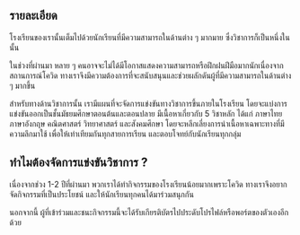 ## รายละเอียด

โรงเรียนของเรานั้นเต็มไปด้วยนักเรียนที่มีความสามารถในด้านต่าง ๆ มากมาย ซึ่งวิชาการก็เป็นหนึ่งในนั้น

ในช่วงที่ผ่านมา หลาย ๆ คนอาจจะไม่ได้มีโอกาสแสดงความสามารถหรือฝึกฝนฝีมือมากนักเนื่องจากสถานการณ์โควิด ทางเราจึงมีความต้องการที่จะสนับสนุนและช่วยผลักดันผู้ที่มีความสามารถในด้านต่าง ๆ มากขึ้น

สำหรับทางด้านวิชาการนั้น เรามีแผนที่จะจัดการแข่งขันทางวิชาการขึ้นภายในโรงเรียน โดยจะแบ่งการแข่งขันออกเป็นชั้นมัธยมศึกษาตอนต้นและตอนปลาย
มีเนื้อหาเกี่ยวกับ 5 วิชาหลัก ได้แก่ ภาษาไทย ภาษาอังกฤษ คณิตศาสตร์ วิทยาศาสตร์ และสังคมศึกษา โดยจะหลีกเลี่ยงการนำเนื้อหาเฉพาะทางที่มีความลึกมาใช้ เพื่อให้เท่าเทียมกันทุกสายการเรียน และตอบโจทย์กับนักเรียนทุกกลุ่ม

## ทำไมต้องจัดการแข่งขันวิชาการ ?

เนื่องจากช่วง 1-2 ปีที่ผ่านมา พวกเราได้ทำกิจกรรมของโรงเรียนน้อยมากเพราะโควิด ทางเราจึงอยากจัดกิจกรรมที่เป็นประโยชน์ และให้นักเรียนทุกคนได้มาร่วมสนุกกัน

นอกจากนี้ ผู้ที่เข้าร่วมและชนะกิจกรรมนี้จะได้รับเกียรติบัตรไปประดับโปรไฟล์หรือพอร์ตของตัวเองอีกด้วย
